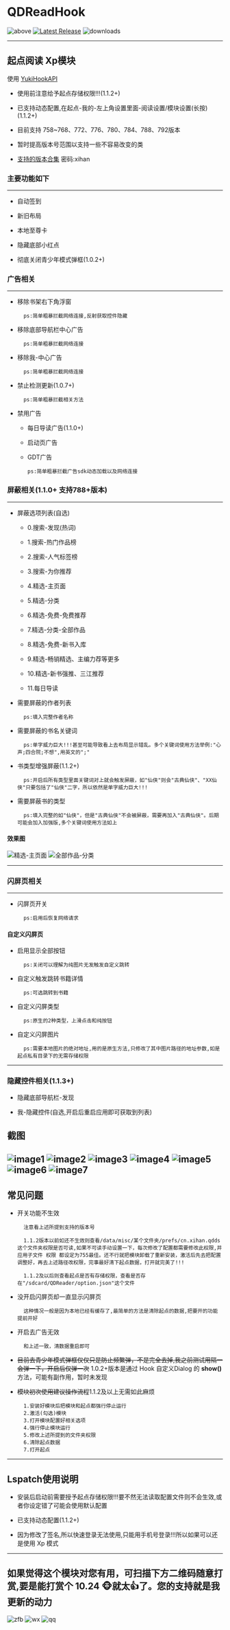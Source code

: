 # QDReadHook

![above](https://img.shields.io/badge/Android-7.0%20or%20above-brightgreen.svg)
[![Latest Release](https://img.shields.io/github/release/xihan123/QDReadHook.svg)](../../releases)
![downloads](https://img.shields.io/github/downloads/xihan123/QDReadHook/total)

---

## 起点阅读 Xp模块

使用 [YukiHookAPI](https://github.com/fankes/YukiHookAPI)

* 使用前注意给予起点存储权限!!!(1.1.2+)

* 已支持动态配置,在起点-我的-左上角设置里面-阅读设置/模块设置(长按)(1.1.2+)

* 目前支持 758~768、772、776、780、784、788、792版本

* 暂时提高版本号范围以支持一些不容易改变的类

* [支持的版本合集](https://xihan.lanzouv.com/b0413c6he) 密码:xihan

### 主要功能如下

---

* 自动签到

* 新旧布局

* 本地至尊卡

* 隐藏底部小红点

* 彻底关闭青少年模式弹框(1.0.2+)

### 广告相关

---

* 移除书架右下角浮窗

        ps:简单粗暴拦截网络连接,反射获取控件隐藏

* 移除底部导航栏中心广告

        ps:简单粗暴拦截网络连接

* 移除我-中心广告

        ps:简单粗暴拦截网络连接

* 禁止检测更新(1.0.7+)

        ps:简单粗暴拦截相关方法

* 禁用广告

  * 每日导读广告(1.1.0+)

  * 启动页广告

  * GDT广告
  
        ps:简单粗暴拦截广告sdk动态加载以及网络连接

### 屏蔽相关(1.1.0+ 支持788+版本)

---

* 屏蔽选项列表(自选)

  * 0.搜索-发现(热词)

  * 1.搜索-热门作品榜
  * 2.搜索-人气标签榜
  * 3.搜索-为你推荐
  * 4.精选-主页面
  * 5.精选-分类
  * 6.精选-免费-免费推荐
  * 7.精选-分类-全部作品
  * 8.精选-免费-新书入库
  * 9.精选-畅销精选、主编力荐等更多
  * 10.精选-新书强推、三江推荐
  * 11.每日导读

* 需要屏蔽的作者列表

        ps:填入完整作者名称

* 需要屏蔽的书名关键词

        ps:单字威力巨大!!!甚至可能导致看上去布局显示错乱。多个关键词使用方法举例:"心声;四合院;不想",用英文的";"

* 书类型增强屏蔽(1.1.2+)

        ps:开启后所有类型里面关键词对上就会触发屏蔽，如"仙侠"则会"古典仙侠"、"XX仙侠"只要包括了"仙侠"二字，所以依然是单字威力巨大!!!

* 需要屏蔽书的类型

        ps:填入完整的如"仙侠"，但是"古典仙侠"不会被屏蔽，需要再加入"古典仙侠"。后期可能会加入加强版,多个关键词使用方法如上

#### 效果图

![精选-主页面](https://github.com/xihan123/QDReadHook/blob/master/Screenshots/精选-主页面.jpg?raw=true)
![全部作品-分类](https://github.com/xihan123/QDReadHook/blob/master/Screenshots/全部作品-分类.jpg?raw=true)

---

### 闪屏页相关

---

* 闪屏页开关

        ps:启用后恢复网络请求

#### 自定义闪屏页

* 启用显示全部按钮

        ps:关闭可以理解为纯图片无发触发自定义跳转

* 自定义触发跳转书籍详情

        ps:可选跳转到书籍

* 自定义闪屏类型

        ps:原生的2种类型，上滑点击和纯按钮

* 自定义闪屏图片

        ps:需要本地图片的绝对地址,用的是原生方法,只修改了其中图片路径的地址参数,如是起点私有目录下的无需存储权限

---

### 隐藏控件相关(1.1.3+)

* 隐藏底部导航栏-发现

* 我-隐藏控件(自选,开启后重启应用即可获取到列表)

## 截图

![image1](https://github.com/xihan123/QDReadHook/blob/master/Screenshots/1.jpg?raw=true)
![image2](https://github.com/xihan123/QDReadHook/blob/master/Screenshots/2.jpg?raw=true)
![image3](https://github.com/xihan123/QDReadHook/blob/master/Screenshots/3.jpg?raw=true)
![image4](https://github.com/xihan123/QDReadHook/blob/master/Screenshots/4.jpg?raw=true)
![image5](https://github.com/xihan123/QDReadHook/blob/master/Screenshots/5.jpg?raw=true)
![image6](https://github.com/xihan123/QDReadHook/blob/master/Screenshots/6.jpg?raw=true)
![image7](https://github.com/xihan123/QDReadHook/blob/master/Screenshots/7.jpg?raw=true)
---

## 常见问题

* 开关功能不生效

        注意看上述所提到支持的版本号

        1.1.2版本以前如还不生效则查看/data/misc/某个文件夹/prefs/cn.xihan.qdds 这个文件夹权限是否可读,如果不可读手动设置一下，每次修改了配置都需要修改此权限,并应用子文件 权限 都设定为755最佳。还不行就把模块卸载了重新安装，激活后先去把配置调整好，再去上述路径改权限，完事最好清下起点数据，打开就完美了!!!

        1.1.2及以后则查看起点是否有存储权限，查看是否存在"/sdcard/QDReader/option.json"这个文件

* 没开启闪屏页却一直显示闪屏页

        这种情况一般是因为本地已经有缓存了,最简单的方法是清除起点的数据,把要开的功能提前开好

* 开启去广告无效

        和上述一致，清数据重启即可

* ~~目前去青少年模式弹框仅仅只是防止频繁弹，不是完全去掉,我之前测试用隔一会弹一下，开启后仅弹一次~~ 1.0.2+版本是通过 Hook 自定义Dialog 的 **show()** 方法，可能有副作用，暂时未发现

* ~~模块初次使用建议操作流程~~1.1.2及以上无需如此麻烦

        1.安装好模块后把模块和起点都强行停止运行
        2.激活(勾选)模块
        3.打开模块配置好相关选项
        4.强行停止模块运行
        5.修改上述所提到的文件夹权限
        6.清除起点数据
        7.打开起点

---

## Lspatch使用说明

* 安装后启动前需要授予起点存储权限!!!要不然无法读取配置文件则不会生效,或者你设定错了可能会使用默认配置

* 已支持动态配置(1.1.2+)

* 因为修改了签名,所以快速登录无法使用,只能用手机号登录!!!所以如果可以还是使用 Xp 模式

---

## 如果觉得这个模块对您有用，可扫描下方二维码随意打赏,要是能打赏个 10.24 🐵就太👍了。您的支持就是我更新的动力

![zfb](https://github.com/xihan123/QDReadHook/blob/master/Screenshots/zfb.jpg?raw=true)
![wx](https://github.com/xihan123/QDReadHook/blob/master/Screenshots/wx.png?raw=true)
![qq](https://github.com/xihan123/QDReadHook/blob/master/Screenshots/qq.png?raw=true)
